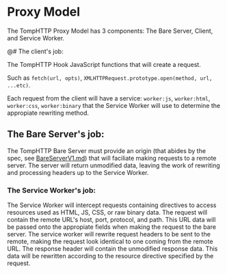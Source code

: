 # Proxy Model

The TompHTTP Proxy Model has 3 components: The Bare Server, Client, and Service Worker.

@# The client's job:

The TompHTTP
Hook JavaScript functions that will create a request.

Such as `fetch(url, opts)`, `XMLHTTPRequest.prototype.open(method, url, ...etc)`.

Each request from the client will have a service: `worker:js`, `worker:html`, `worker:css`, `worker:binary` that the Service Worker will use to determine the appropiate rewriting method.

## The Bare Server's job:

The TompHTTP Bare Server must provide an origin (that abides by the spec, see [BareServerV1.md](https://github.com/tomphttp/specifications/blob/master/BareServerV1.md)) that will faciliate making requests to a remote server. The server will return unmodified data, leaving the work of rewriting and processing headers up to the Service Worker.

### The Service Worker's job:

The Service Worker will intercept requests containing directives to access resources used as HTML, JS, CSS, or raw binary data. The request will contain the remote URL's host, port, protocol, and path. This URL data will be passed onto the appropiate fields when making the request to the bare server. The service worker will rewrite request headers to be sent to the remote, making the request look identical to one coming from the remote URL. The response header will contain the unmodified response data. This data will be rewritten according to the resource directive specified by the request.
